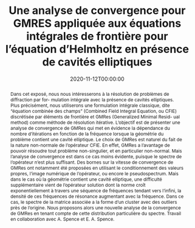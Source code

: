 ---
title: 'Une analyse de convergence pour GMRES appliquée aux équations intégrales de frontière pour l’équation d’Helmholtz en présence de cavités elliptiques'
event: Séminaire d’Analyse Numérique et EDP du Laboratoire de mathématiques de Orsay
event_url: https://www.imo.universite-paris-saclay.fr/-Analyse-Numerique-et-E-D-P-

location: 'Laboratoire de mathématiques de Orsay (online), France'

abstract: "Dans cet exposé, nous nous intéresserons à la résolution de problèmes de diffraction par for- mulation intégrale avec la présence de cavités elliptiques. Plus précisément, nous utiliserons une formulation intégrale classique, dite “équation combinée des champs” (Combined Field Integral Equation, ou CFIE) discrétisée par éléments de frontière et GMRes (Generalized Minimal Resid- ual method) comme méthode de résolution itérative. L’objectif est de présenter une analyse de convergence de GMRes qui met en évidence la dépendance du nombre d’itérations en fonction de la fréquence lorsque la géométrie du problème contient une cavité elliptique.
Le choix de GMRes est naturel du fait de la nature non-normale de l’opérateur CFIE. En effet, GMRes a l’avantage de pouvoir résoudre tout problème non-singulier, et en particulier non-normal. Mais l’analyse de convergence est dans ce cas moins évidente, puisque le spectre de l’opérateur n’est plus suffisant. Des bornes sur la vitesse de convergence de GMRes ont notamment été proposées en utilisant le conditionnement des valeurs propres, l’image numérique de l’opérateur, ou encore le pseudospectrum.
Mais dans le cas où la géométrie contient une cavité elliptique, une difficulté supplémentaire vient de l’opérateur solution dont la norme croît exponentiellement à travers une séquence de fréquences tendant vers l’infini, la densité de ces fréquences de résonance augmentant avec la fréquence. Dans ce cas, le spectre de la matrice associée a la forme d’un cluster avec des outliers près de l’origine. Nous proposons alors une nouvelle analyse de la convergence de GMRes en tenant compte de cette distribution particulière du spectre.
Travail en collaboration avec A. Spence et E. A. Spence."

summary: 'A new approach to study GMRes applied to Helmholtz boundary integral equation in presence of strong trapping.'

date: '2020-11-12T00:00:00'
date_end: ''
all_day: true
publishDate: '2019-02-05T00:00:00'


authors: []
tags: []
categories: 
  - other

featured: false
projects: []
slides: ''

url_pdf: ''
url_slides: ''
url_video: ''
url_code: ''
image:
  caption: ''
  focal_point: ''
---